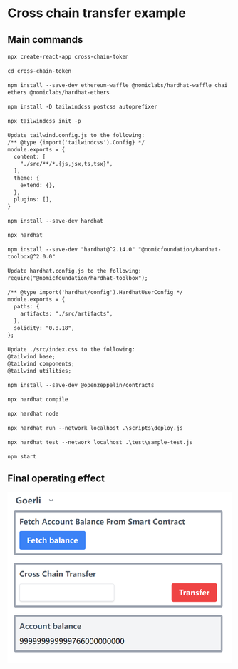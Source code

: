 # Cross chain transfer example
## Main commands
```
npx create-react-app cross-chain-token

cd cross-chain-token

npm install --save-dev ethereum-waffle @nomiclabs/hardhat-waffle chai ethers @nomiclabs/hardhat-ethers

npm install -D tailwindcss postcss autoprefixer

npx tailwindcss init -p

Update tailwind.config.js to the following:
/** @type {import('tailwindcss').Config} */
module.exports = {
  content: [
    "./src/**/*.{js,jsx,ts,tsx}",
  ],
  theme: {
    extend: {},
  },
  plugins: [],
}

npm install --save-dev hardhat

npx hardhat

npm install --save-dev "hardhat@^2.14.0" "@nomicfoundation/hardhat-toolbox@^2.0.0"

Update hardhat.config.js to the following:
require("@nomicfoundation/hardhat-toolbox");

/** @type import('hardhat/config').HardhatUserConfig */
module.exports = {
  paths: {
    artifacts: "./src/artifacts",
  },
  solidity: "0.8.18",
};

Update ./src/index.css to the following:
@tailwind base;
@tailwind components;
@tailwind utilities;

npm install --save-dev @openzeppelin/contracts

npx hardhat compile

npx hardhat node

npx hardhat run --network localhost .\scripts\deploy.js

npx hardhat test --network localhost .\test\sample-test.js

npm start
```
## Final operating effect
![cross-chain screenshot](https://github.com/Michael20150527/cross-chain-token/blob/master/cross-chain-token.png "cross chain transfer")
